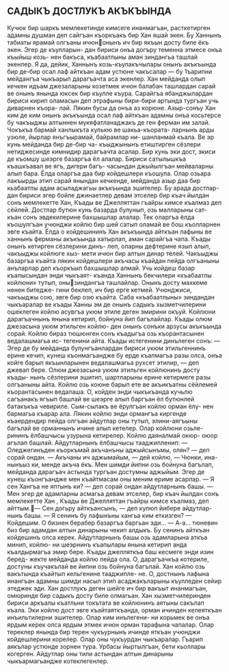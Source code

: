 ## САДЫКЪ ДОСТЛУКЪ АКЪКЪЫНДА

Кучюк бир шаркъ мемлекетинде кимсеге инанмагъан, расткетирген адамны душман деп сайгъан къоркъакъ бир Хан яшай экен. Бу Ханнынъ табиаты ярамай олгъаны ичюнонынъ ич бир якъын досту биле ёкъ экен. Эгер де къулларын- дан бириси онъа догъру теменна этмесе онъа къыйыш козь- нен бакъса, къабаатлыны аман зиндангьа ташлай экенлер. Я да, дейик, Ханнынъ козь-къулакъчылары онынъ акъкъында бир де-бир осал лаф айткъан адам устюне чакъсалар — бу 1ъарипни мейдангъа чыкъарып дарагъачта аса экенлер.
Хан мейданда олып кечкен идъам джезаларыны козетмек ичюн балабан ташлардан сарай ве онынъ янында юксек бир къулле къура. Сарайгъа ябанджылардан бириси кирип оламасын деп этрафыны бири-бири артында тургьан учь диварнен къора- лай. Лякин бусы да онъа аз корюне. Ахыр-сонъу Хан ким де ким онынъ акъкъында осал лаф айткъан адамны онъа косьтерсе бу чакъыджы алтыннен мукяфатланаджакъ де ген ферман им залай.
Чокъкъа бармай ханлыкъта кулькю ве шакьа-къората- ларнынъ арды узюле, йырлар янъгъырамай, байрамлар ни- шанланмай къала. Ве эр кунь мейданда бир де-бир ча- къыджынынъ етиштирген сёзлери нетиджесинде кимнидир дарагъачта асалар.
Бир кунь эки дост, экиси де къомшу шеэрге базаргъа ёл алалар. Бириси сатылышкъа къашкъавал ве ягъ, дигери багъ- часындан джыйылгъан мейваларны алып бара. Ёлда оларгъа даа бир койдешлери къошула. Олар озьара лакъырды этип сарай янындан кечкенде, мейданда азыр даа бир кьабаатлы адам асыладжагьы акъкъында эшителер. Бу арада достлар- дан бириси эгер бойле джинаетлер девам этселер бир къач йылдан сонъ мемлекетте Хан, Къады ве Джелляттан гъайры кимсе къалмаз деп сёйлей.
Достлар бутюн кунь базарда булунып, озь малларыны сат- къан сонъ эвдекилерине бахшышлар алалар. Тек оларгъа ёлда къошулгъан учюнджи койлю бир шей сатып оламай ве бош къолларнен эвге къайта. Ёлда о койдешининъ Хан акъкъында айткъан лафыны ве ханнынъ ферманы акъкъында хатырлап, аман сарайгъа чапа. Къады онынъ кетирген сёзлерини динъ- леп, оларны дефтерине язып алып, чакъыджы койлюге хыз- мети ичюн бир алтын динар тёлей.
Чакъыджы базаргъа къайта лякин койдешлери акъчасы къайдан пейда олгъаныны анъларлар деп къоркъып бахшышлар алмай. Учь койдеш базар къапысындан энди чыкъаят- къанда Ханнынъ бекчилери «къабаатлы койлюни» тутып, онызиндангъа ташлайлар. Онынъ досту махкеме ненен битедже- гини беклеп, ич бир ерге кетмей. Учюнджиси, чакъыджы сою, эвге бир озю къайта.
Саба «къабаатлыны» зиндандан чыкъаралар ве къады Ханны эм де онынъ садыкъ хызметчилерини ошеклеген койлю асувгъа укюм этиле деген эмирини окъуй.
Койлюни дарагъачнынъ янына кетирип, бойнуна йип багълайлар. Къады олюм джезасына укюм этильген койлю- ден онынъ сонъки арзусы акъкъында сорай. Койлю бираз тюшюнген сонъ къадыгъа озь къорантасынен ведалашмагьа ис- тегенини айта. Къады истегенини динълеген сонъ:
— Эгер де бу мейданда булунгъанлардан бириси укюм этильгеннинъ ерине кечип, кунеш къонмагъандже бу ерде къалмагъа разы олса, онъа койге барып якъынларынен ведалашмагьа рухсет этилир, — деп джевап бере.
Олюм джезасына укюм этильген койлюнинъ досту къады- нынъ сёзлерини эшитип, шартларыны ерине кетирмеге разы олгъаныны айта.
Койлю озь коюне барып ете ве акъикъатны сёйлемей къорантасынен ведалаша. О, койден энди чыкъкъанда кучьлю сагъанакъ ягъып башлай ве шеэрге алып баргъан ёл бутюнлей батакъкъа чевириле. Сым-сылакъ ве ёрулгъан койлю орман ёлу- нен бармагьа къарар ала. Лякин койлю энди ормангъа киргенде къаердендир пейда олгъан айдутлар оны тутып, элини-аягъыны багълай ве орманнынъ ичине алып кетелер. Олар койлюни озьле- рининъ ёлбашчысы узурына кетирелер. Койлю даяналмай окюр- оюор агълап башлай. Айдутларнынъ ёлбашчысы тааджипленип:
— Оледжегинъден къоркъмай акъчанъны аджыйсынъмы, олян? — деп сорай ондан.
— Акъчаны ич аджымайым, — дей койлю, — Чюнки, ина- нынъыз ки, менде акъча ёкъ. Мен шимди йипни озь бойнуна багълап, мейданда дарагъач астында тургъан достумны аджыйым. Эгер де кунеш къонгъандже мен къайтмасам оны меним ериме асарлар.
— Я сен Хангъа не яптынъ ки? — деп сорай ондан айдутларнынъ башы.
— Мен эгер де адамларны асмагьа девам этселер, бир къач йылдан сонъ мемлекетте Хан , Къады ве Джелляттан гъайры кимсе къалмаз, деп айттым.— Сен догьру айткъансынъ, — деп кулюп йибере айдутлар- нынъ башы. — Я сенинъ бу лафынъны хангьа ким еткизген?
— Койдешим. О бизнен берабер базаргъа баргьан эди...
— А-а... тюневин биз бир адамдан алтын динарыны чекип алдыкъ. Бу сенинъ айткъан койдешинъ олса керек.
Айдутларнынъ башы озь адамларына аткъа минип, койлю- ни шеэрнинъ къапылары янына кетирип анда къалдырмагъа эмир бере. Къады джелляткъа баш кесмеге энди изин беред- жекте мейданда койлю пейда ола. О, дарагъачкъа котериле, достуны къучакълай ве йипни озь бойнуна багълай.
Хан койлю озь вакътында къайтып кельгенине тааджипле- не. О, достнынъ лафына инангъан адамны шимди насыл этип асаджакъларыны къулледен сейир этеджек эди. Хан достлукъ деген шейге ич бир вакъыт инанмагъан, омюринде бир садыкъ досту биле олмагьан. Хан хызметчилеринден бириси аркъалы къатльни токътата ве койлюнинъ аятыны сакълап къала.
Эки койлю дост эвге къайтаяткъанда, орман ичинден келеяткъан инъильтилерни эшителер. Олар ким инълегени- ни корьмек ве онъа ярдым керек олса ярдым этмек ичюн орман тарафына чапалар. Олар тереклер янында бир терен чукъурнынъ ичинде яткъан учюнджи койдешлерини корелер. Олар оны чукъурдан чыкъаралар. Гъарип аякълар устюнде зорнен тура. Урбасы йыртылгъан, бети кьоллары когерген. Айдутлар оны тили астындан алтын динарыны чыкъармагьандже котеклегенлер.
